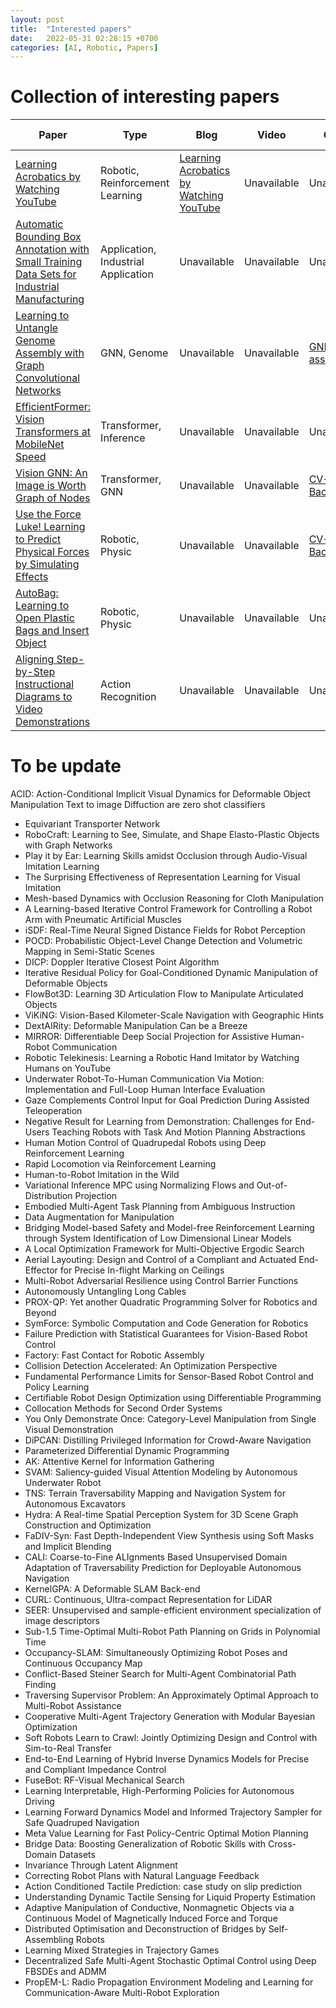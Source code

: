 ```yaml
---
layout: post
title:  "Interested papers"
date:   2022-05-31 02:28:15 +0700
categories: [AI, Robotic, Papers]
---
```


# Collection of interesting papers

Paper | Type | Blog | Video | Code | Potential Application | 
--- | --- | --- | --- | --- | --- | 
[Learning Acrobatics by Watching YouTube](https://xbpeng.github.io/projects/SFV/2018_TOG_SFV.pdf) | Robotic, Reinforcement Learning | [Learning Acrobatics by Watching YouTube](https://bair.berkeley.edu/blog/2018/10/09/sfv/) | Unavailable | Unavailable | Build Robot imitate people |
[Automatic Bounding Box Annotation with Small Training Data Sets for Industrial Manufacturing](https://arxiv.org/abs/2206.00280) | Application, Industrial Application | Unavailable | Unavailable | Unavailable | Industrial Application |
[Learning to Untangle Genome Assembly with Graph Convolutional Networks](arxiv.org/abs/2206.00668 ) | GNN, Genome | Unavailable | Unavailable | [GNNome-assembly](https://github.com/lvrcek/GNNome-assembly) | Industrial Application |
[EfficientFormer: Vision Transformers at MobileNet Speed](arxiv.org/abs/2206.00668) | Transformer, Inference | Unavailable | Unavailable | Unavailable | Optimize for Inference, Better Backbone |
[Vision GNN: An Image is Worth Graph of Nodes](arxiv.org/abs/2206.00272) | Transformer, GNN | Unavailable | Unavailable | [CV-Backbones](https://github.com/huawei-noah/CV-Backbones) | Better Backbone |
[Use the Force Luke! Learning to Predict Physical Forces by Simulating Effects](https://arxiv.org/pdf/2003.12045) | Robotic, Physic | Unavailable | Unavailable | [CV-Backbones](https://github.com/huawei-noah/CV-Backbones) | Better Backbone |
[AutoBag: Learning to Open Plastic Bags and Insert Object](https://arxiv.org/abs/2210.17217) | Robotic, Physic | Unavailable | Unavailable | Unavailable | Build Robot for home or in retail |
[Aligning Step-by-Step Instructional Diagrams to Video Demonstrations](https://arxiv.org/abs/2303.13800) | Action Recognition | Unavailable | Unavailable | Unavailable | Build Robot that can learn from instruction manual |


# To be update
ACID: Action-Conditional Implicit Visual Dynamics for Deformable Object Manipulation
Text to image Diffuction are zero shot classifiers
- Equivariant Transporter Network
- RoboCraft: Learning to See, Simulate, and Shape Elasto-Plastic Objects with Graph Networks
- Play it by Ear: Learning Skills amidst Occlusion through Audio-Visual Imitation Learning
- The Surprising Effectiveness of Representation Learning for Visual Imitation
- Mesh-based Dynamics with Occlusion Reasoning for Cloth Manipulation
- A Learning-based Iterative Control Framework for Controlling a Robot Arm with Pneumatic Artificial Muscles
- iSDF: Real-Time Neural Signed Distance Fields for Robot Perception
- POCD: Probabilistic Object-Level Change Detection and Volumetric Mapping in Semi-Static Scenes
- DICP: Doppler Iterative Closest Point Algorithm
- Iterative Residual Policy for Goal-Conditioned Dynamic Manipulation of Deformable Objects
- FlowBot3D: Learning 3D Articulation Flow to Manipulate Articulated Objects
- ViKiNG: Vision-Based Kilometer-Scale Navigation with Geographic Hints
- DextAIRity: Deformable Manipulation Can be a Breeze
- MIRROR: Differentiable Deep Social Projection for Assistive Human-Robot Communication
- Robotic Telekinesis: Learning a Robotic Hand Imitator by Watching Humans on YouTube
- Underwater Robot-To-Human Communication Via Motion: Implementation and Full-Loop Human Interface Evaluation
- Gaze Complements Control Input for Goal Prediction During Assisted Teleoperation
- Negative Result for Learning from Demonstration: Challenges for End-Users Teaching Robots with Task And Motion Planning Abstractions
- Human Motion Control of Quadrupedal Robots using Deep Reinforcement Learning
- Rapid Locomotion via Reinforcement Learning
- Human-to-Robot Imitation in the Wild
- Variational Inference MPC using Normalizing Flows and Out-of-Distribution Projection
- Embodied Multi-Agent Task Planning from Ambiguous Instruction
- Data Augmentation for Manipulation
- Bridging Model-based Safety and Model-free Reinforcement Learning through System Identification of Low Dimensional Linear Models
- A Local Optimization Framework for Multi-Objective Ergodic Search
- Aerial Layouting: Design and Control of a Compliant and Actuated End-Effector for Precise In-flight Marking on Ceilings
- Multi-Robot Adversarial Resilience using Control Barrier Functions
- Autonomously Untangling Long Cables
- PROX-QP: Yet another Quadratic Programming Solver for Robotics and Beyond
- SymForce: Symbolic Computation and Code Generation for Robotics
- Failure Prediction with Statistical Guarantees for Vision-Based Robot Control
- Factory: Fast Contact for Robotic Assembly
- Collision Detection Accelerated: An Optimization Perspective
- Fundamental Performance Limits for Sensor-Based Robot Control and Policy Learning
- Certifiable Robot Design Optimization using Differentiable Programming
- Collocation Methods for Second Order Systems
- You Only Demonstrate Once: Category-Level Manipulation from Single Visual Demonstration
- DiPCAN: Distilling Privileged Information for Crowd-Aware Navigation
- Parameterized Differential Dynamic Programming
- AK: Attentive Kernel for Information Gathering
- SVAM: Saliency-guided Visual Attention Modeling by Autonomous Underwater Robot
- TNS: Terrain Traversability Mapping and Navigation System for Autonomous Excavators
- Hydra: A Real-time Spatial Perception System for 3D Scene Graph Construction and Optimization
- FaDIV-Syn: Fast Depth-Independent View Synthesis using Soft Masks and Implicit Blending
- CALI: Coarse-to-Fine ALIgnments Based Unsupervised Domain Adaptation of Traversability Prediction for Deployable Autonomous Navigation
- KernelGPA: A Deformable SLAM Back-end
- CURL: Continuous, Ultra-compact Representation for LiDAR
- SEER: Unsupervised and sample-efficient environment specialization of image descriptors
- Sub-1.5 Time-Optimal Multi-Robot Path Planning on Grids in Polynomial Time
- Occupancy-SLAM: Simultaneously Optimizing Robot Poses and Continuous Occupancy Map
- Conflict-Based Steiner Search for Multi-Agent Combinatorial Path Finding
- Traversing Supervisor Problem: An Approximately Optimal Approach to Multi-Robot Assistance
- Cooperative Multi-Agent Trajectory Generation with Modular Bayesian Optimization
- Soft Robots Learn to Crawl: Jointly Optimizing Design and Control with Sim-to-Real Transfer
- End-to-End Learning of Hybrid Inverse Dynamics Models for Precise and Compliant Impedance Control
- FuseBot: RF-Visual Mechanical Search
- Learning Interpretable, High-Performing Policies for Autonomous Driving
- Learning Forward Dynamics Model and Informed Trajectory Sampler for Safe Quadruped Navigation
- Meta Value Learning for Fast Policy-Centric Optimal Motion Planning
- Bridge Data: Boosting Generalization of Robotic Skills with Cross-Domain Datasets
- Invariance Through Latent Alignment
- Correcting Robot Plans with Natural Language Feedback
- Action Conditioned Tactile Prediction: case study on slip prediction
- Understanding Dynamic Tactile Sensing for Liquid Property Estimation
- Adaptive Manipulation of Conductive, Nonmagnetic Objects via a Continuous Model of Magnetically Induced Force and Torque
- Distributed Optimisation and Deconstruction of Bridges by Self-Assembling Robots
- Learning Mixed Strategies in Trajectory Games
- Decentralized Safe Multi-Agent Stochastic Optimal Control using Deep FBSDEs and ADMM
- PropEM-L: Radio Propagation Environment Modeling and Learning for Communication-Aware Multi-Robot Exploration